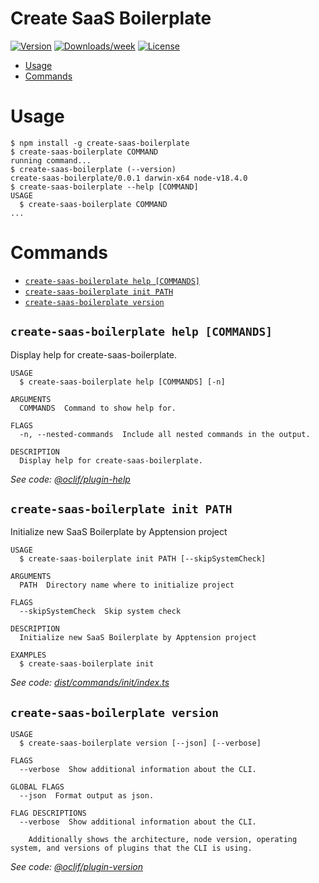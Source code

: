 Create SaaS Boilerplate
=================

[![Version](https://img.shields.io/npm/v/oclif-hello-world.svg?style=for-the-badge&logo=npm)](https://npmjs.org/package/oclif-hello-world)
[![Downloads/week](https://img.shields.io/npm/dw/oclif-hello-world.svg?style=for-the-badge)](https://npmjs.org/package/oclif-hello-world)
[![License](https://img.shields.io/npm/l/oclif-hello-world.svg?style=for-the-badge)](https://github.com/apptension/saas-boilerplate-cli/blob/master/package.json)

<!-- toc -->
* [Usage](#usage)
* [Commands](#commands)
<!-- tocstop -->
# Usage
<!-- usage -->
```sh-session
$ npm install -g create-saas-boilerplate
$ create-saas-boilerplate COMMAND
running command...
$ create-saas-boilerplate (--version)
create-saas-boilerplate/0.0.1 darwin-x64 node-v18.4.0
$ create-saas-boilerplate --help [COMMAND]
USAGE
  $ create-saas-boilerplate COMMAND
...
```
<!-- usagestop -->
# Commands
<!-- commands -->
* [`create-saas-boilerplate help [COMMANDS]`](#create-saas-boilerplate-help-commands)
* [`create-saas-boilerplate init PATH`](#create-saas-boilerplate-init-path)
* [`create-saas-boilerplate version`](#create-saas-boilerplate-version)

## `create-saas-boilerplate help [COMMANDS]`

Display help for create-saas-boilerplate.

```
USAGE
  $ create-saas-boilerplate help [COMMANDS] [-n]

ARGUMENTS
  COMMANDS  Command to show help for.

FLAGS
  -n, --nested-commands  Include all nested commands in the output.

DESCRIPTION
  Display help for create-saas-boilerplate.
```

_See code: [@oclif/plugin-help](https://github.com/oclif/plugin-help/blob/v5.2.7/src/commands/help.ts)_

## `create-saas-boilerplate init PATH`

Initialize new SaaS Boilerplate by Apptension project

```
USAGE
  $ create-saas-boilerplate init PATH [--skipSystemCheck]

ARGUMENTS
  PATH  Directory name where to initialize project

FLAGS
  --skipSystemCheck  Skip system check

DESCRIPTION
  Initialize new SaaS Boilerplate by Apptension project

EXAMPLES
  $ create-saas-boilerplate init
```

_See code: [dist/commands/init/index.ts](https://github.com/apptension/create-saas-boilerplate/blob/v0.0.1/dist/commands/init/index.ts)_

## `create-saas-boilerplate version`

```
USAGE
  $ create-saas-boilerplate version [--json] [--verbose]

FLAGS
  --verbose  Show additional information about the CLI.

GLOBAL FLAGS
  --json  Format output as json.

FLAG DESCRIPTIONS
  --verbose  Show additional information about the CLI.

    Additionally shows the architecture, node version, operating system, and versions of plugins that the CLI is using.
```

_See code: [@oclif/plugin-version](https://github.com/oclif/plugin-version/blob/v1.3.4/src/commands/version.ts)_
<!-- commandsstop -->
